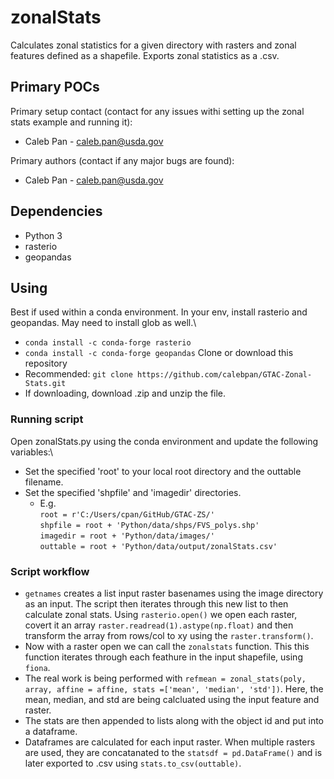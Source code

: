 # **zonalStats**
Calculates zonal statistics for a given directory with rasters and zonal features defined as a shapefile.
Exports zonal statistics as a .csv.

## **Primary POCs**
Primary setup contact (contact for any issues withi setting up the zonal stats example and running it):
  - Caleb Pan - caleb.pan@usda.gov
 
 Primary authors (contact if any major bugs are found):
  - Caleb Pan - caleb.pan@usda.gov
  
 ## **Dependencies**
 - Python 3
 - rasterio
 - geopandas
 
 ## **Using**
 Best if used within a conda environment. In your env, install rasterio and geopandas. May need to install glob as well.\
-  ```conda install -c conda-forge rasterio```
-  ```conda install -c conda-forge geopandas```
 Clone or download this repository
 - Recommended: ```git clone https://github.com/calebpan/GTAC-Zonal-Stats.git```
 - If downloading, download .zip and unzip the file.
   
### **Running script**
 Open zonalStats.py using the conda environment and update the following variables:\
- Set the specified 'root' to your local root directory and the outtable filename.
- Set the specified 'shpfile' and 'imagedir' directories.
  - E.g.\
            ```root = r'C:/Users/cpan/GitHub/GTAC-ZS/'```\
            ```shpfile = root + 'Python/data/shps/FVS_polys.shp'```\
            ```imagedir = root + 'Python/data/images/'```\
            ```outtable = root + 'Python/data/output/zonalStats.csv'```

### **Script workflow**
- ```getnames``` creates a list input raster basenames using the image directory as an input. The script then iterates through this new list to then calculate zonal stats. Using ```rasterio.open()``` we open each raster, covert it an array ```raster.readread(1).astype(np.float)``` and then transform the array from rows/col to xy using the ```raster.transform()```.
- Now with a raster open we can call the ```zonalstats``` function. This this function iterates through each feathure in the input shapefile, using ```fiona```. 
- The real work is being performed with ```refmean = zonal_stats(poly, array, affine = affine, stats =['mean', 'median', 'std'])```. Here, the mean, median, and std are being calcluated using the input feature and raster.
- The stats are then appended to lists along with the object id and put into a dataframe.
- Dataframes are calculated for each input raster. When multiple rasters are used, they are concatanated to the ```statsdf = pd.DataFrame()``` and is later exported to .csv using ```stats.to_csv(outtable)```.

